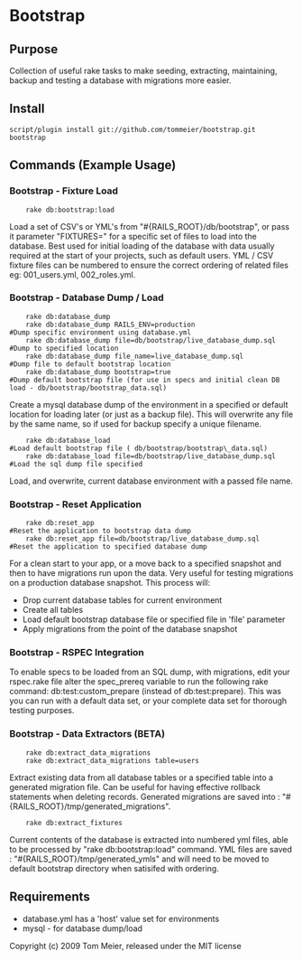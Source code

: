 # Bootstrap

## Purpose

Collection of useful rake tasks to make seeding, extracting, maintaining, backup and testing a database with migrations more easier.
  
## Install

  	script/plugin install git://github.com/tommeier/bootstrap.git bootstrap

## Commands (Example Usage)

### Bootstrap - Fixture Load
		rake db:bootstrap:load 

Load a set of CSV's or YML's from "#{RAILS\_ROOT}/db/bootstrap", or pass it parameter "FIXTURES=" for a specific set of files to load into the database. Best used for initial loading of the database with data usually required at the start of your projects, such as default users. YML / CSV fixture files can be numbered to ensure the correct ordering of related files eg: 001\_users.yml, 002\_roles.yml.

### Bootstrap - Database Dump / Load
		rake db:database_dump 
		rake db:database_dump RAILS_ENV=production 											#Dump specific environment using database.yml  
		rake db:database_dump file=db/bootstrap/live_database_dump.sql 	#Dump to specified location
		rake db:database_dump file_name=live_database_dump.sql					#Dump file to default bootstrap location
		rake db:database_dump bootstrap=true														#Dump default bootstrap file (for use in specs and initial clean DB load - db/bootstrap/bootstrap_data.sql)

Create a mysql database dump of the environment in a specified or default location for loading later (or just as a backup file). This will overwrite any file by the same name, so if used for backup specify a unique filename. 

		rake db:database_load 																					#Load default bootstrap file ( db/bootstrap/bootstrap\_data.sql)
		rake db:database_load file=db/bootstrap/live_database_dump.sql	#Load the sql dump file specified  

Load, and overwrite, current database environment with a passed file name.

### Bootstrap - Reset Application
		rake db:reset_app 																							#Reset the application to bootstrap data dump
		rake db:reset_app file=db/bootstrap/live_database_dump.sql      #Reset the application to specified database dump

For a clean start to your app, or a move back to a specified snapshot and then to have migrations run upon the data. Very useful for testing migrations on a production database snapshot. This process will:

 * Drop current database tables for current environment
 * Create all tables
 * Load default bootstrap database file or specified file in 'file' parameter 
 * Apply migrations from the point of the database snapshot

### Bootstrap - RSPEC Integration
		
To enable specs to be loaded from an SQL dump, with migrations, edit your rspec.rake file alter the spec\_prereq variable to run the following rake command: db:test:custom\_prepare (instead of db:test:prepare). This was you can run with a default data set, or your complete data set for thorough testing purposes.

### Bootstrap - Data Extractors (BETA)
		rake db:extract_data_migrations
		rake db:extract_data_migrations table=users
		
Extract existing data from all database tables or a specified table into a generated migration file. Can be useful for having effective rollback statements when deleting records. Generated migrations are saved into : "#{RAILS\_ROOT}/tmp/generated\_migrations".

		rake db:extract_fixtures

Current contents of the database is extracted into numbered yml files, able to be processed by "rake db:bootstrap:load" command. YML files are saved : "#{RAILS\_ROOT}/tmp/generated\_ymls" and will need to be moved to default bootstrap directory when satisifed with ordering.
		
## Requirements

 * database.yml has a 'host' value set for environments
 * mysql - for database dump/load

Copyright (c) 2009 Tom Meier, released under the MIT license
